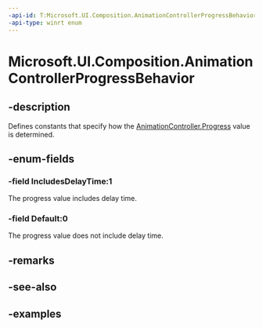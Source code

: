 ```yaml
---
-api-id: T:Microsoft.UI.Composition.AnimationControllerProgressBehavior
-api-type: winrt enum
---
```


<!-- Enumeration syntax.
public enum AnimationControllerProgressBehavior : int 
-->

# Microsoft.UI.Composition.AnimationControllerProgressBehavior

## -description

Defines constants that specify how the [AnimationController.Progress](animationcontroller_progress.md) value is determined.

## -enum-fields
### -field IncludesDelayTime:1

The progress value includes delay time.

### -field Default:0

The progress value does not include delay time.

## -remarks

## -see-also

## -examples
